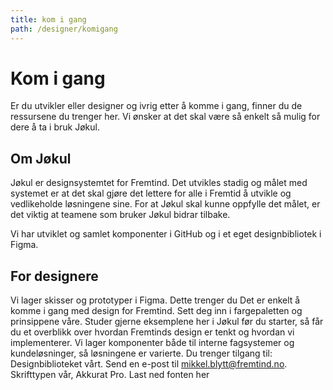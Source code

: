 ```yaml
---
title: kom i gang
path: /designer/komigang
---
```


# Kom i gang

Er du utvikler eller designer og ivrig etter å komme i gang, finner du de ressursene du trenger her. Vi ønsker at det skal være så enkelt så mulig for dere å ta i bruk Jøkul.

## Om Jøkul

Jøkul er designsystemtet for Fremtind. Det utvikles stadig og målet med systemet er at det skal gjøre det lettere for alle i Fremtid å utvikle og vedlikeholde løsningene sine.
For at Jøkul skal kunne oppfylle det målet, er det viktig at teamene som bruker Jøkul bidrar tilbake.

Vi har utviklet og samlet komponenter i GitHub og i et eget designbibliotek i Figma.

## For designere

Vi lager skisser og prototyper i Figma.
Dette trenger du
Det er enkelt å komme i gang med design for Fremtind. Sett deg inn i fargepaletten og prinsippene våre. Studer gjerne eksemplene her i Jøkul før du starter, så får du et overblikk over hvordan Fremtinds design er tenkt og hvordan vi implementerer. Vi lager komponenter både til interne fagsystemer og kundeløsninger, så løsningene er varierte.
Du trenger tilgang til:
Designbiblioteket vårt. Send en e-post til mikkel.blytt@fremtind.no.
Skrifttypen vår, Akkurat Pro. Last ned fonten her
